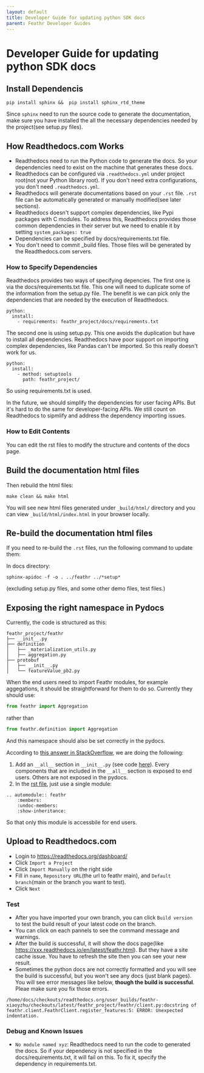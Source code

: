 ```yaml
---
layout: default
title: Developer Guide for updating python SDK docs
parent: Feathr Developer Guides
---
```

# Developer Guide for updating python SDK docs

## Install Dependencis

`pip install sphinx &&  pip install sphinx_rtd_theme`

Since `sphinx` need to run the source code to generate the documentation, make sure you have installed the all the necessary dependencies needed by the project(see setup.py files).

## How Readthedocs.com Works
* Readthedocs need to run the Python code to generate the docs. So your dependencies need to exist on the machine that generates these docs.
* Readthedocs can be configured via `.readthedocs.yml` under project root(not your Python library root). If you don't 
  need extra configurations, you don't need `.readthedocs.yml`.
* Readthedocs will generate documentations based on your `.rst` file. `.rst` file can be automatically generated or manually modified(see later sections).
* Readthedocs doesn't support complex dependencies, like Pypi packages with C modules. To address this, Readthedocs provides those common
  dependencies in their server but we need to enable it by setting `system_packages: true`
* Dependencies can be specified by docs/requirements.txt file.
* You don't need to commit _build files. Those files will be generated by the Readthedocs.com servers.

### How to Specify Dependencies
Readthedocs provides two ways of specifying depencies.
The first one is via the docs/requirements.txt file. This one will need to duplicate some of the information from the setup.py file. The benefit is we can pick only the dependencies that are needed by the execution of Readthedocs.
```
python:
  install:
    - requirements: feathr_project/docs/requirements.txt
```

The second one is using setup.py. This one avoids the duplication but have to install all dependencies. Readthedocs have poor support on importing complex dependencies, like Pandas can't be imported. So this really doesn't work for us.
```
python:
  install:
    - method: setuptools
      path: feathr_project/
```
So using requirements.txt is used.

In the future, we should simplify the dependencies for user facing APIs. But it's hard to do the same for developer-facing APIs. We still count on Readthedocs to sipmlify and address the dependency importing issues.

### How to Edit Contents
You can edit the rst files to modify the structure and contents of the docs page.

## Build the documentation html files

Then rebuild the html files:

`make clean && make html`

You will see new html files generated under `_build/html/` directory and you can view `_build/html/index.html` in your browser locally.

## Re-build the documentation html files
If you need to re-build the `.rst` files, run the following command to update them:

In docs directory:

`sphinx-apidoc -f -o . ../feathr ../*setup*`

(excluding setup.py files, and some other demo files, test files.)

## Exposing the right namespace in Pydocs
Currently, the code is structured as this:
```
feathr_project/feathr
├── __init__.py
├── definition
│   ├── _materialization_utils.py
│   ├── aggregation.py
├── protobuf
│   ├── __init__.py
│   └── featureValue_pb2.py
```
When the end users need to import Feathr modules, for example aggegations, it should be straightforward for them to do so. Currently they should use:

```python
from feathr import Aggregation
```
rather than 

```python
from feathr.definition import Aggregation
```
And this namespace should also be set correctly in the pydocs. 

According to [this answer in StackOverflow](https://stackoverflow.com/questions/15115514/how-do-i-document-classes-without-the-module-name/31594545#31594545), we are doing the following:

1. Add an `__all__` section in `__init__.py` (see code [here](../../feathr_project/feathr/__init__.py)). Every components that are included in the `__all__` section is exposed to end users. Others are not exposed in the pydocs.
2. In the [rst file](../../feathr_project/docs/feathr.rst), just use a single module:
```
.. automodule:: feathr
    :members:
    :undoc-members:
    :show-inheritance:
```

So that only this module is accessbile for end users.

## Upload to Readthedocs.com
* Login to https://readthedocs.org/dashboard/
* Click `Import a Project`
* Click `Import Manually` on the right side
* Fill in `name`, `Repository URL`(the url to feathr main), and `Default branch`(main or the branch you want to test).
* Click `Next`

### Test
* After you have imported your own branch, you can click `Build version` to test the build result of your latest code on the branch.
* You can click on each pannels to see the command message and warnings.
* After the build is successful, it will show
  the docs page(like https://xxx.readthedocs.io/en/latest/feathr.html). But they have a site cache issue. You have to refresh the site then you can see your new result.
* Sometimes the python docs are not correctly formatted and you will see the build is successful, but you won't see any docs (just blank pages). You will see error messages like below, **though the build is successful**. Pleae make sure you fix those errors.

```
/home/docs/checkouts/readthedocs.org/user_builds/feathr-xiaoyzhu/checkouts/latest/feathr_project/feathr/client.py:docstring of feathr.client.FeathrClient.register_features:5: ERROR: Unexpected indentation.
```

### Debug and Known Issues
* `No module named xyz`: Readthedocs need to run the code to generated the docs. So if your dependency is not specified
in the docs/requirements.txt, it will fail on this. To fix it, specify the dependency in requirements.txt.
